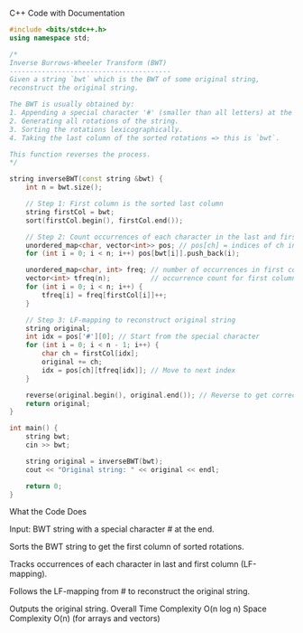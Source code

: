 C++ Code with Documentation
```cpp
#include <bits/stdc++.h>
using namespace std;

/*
Inverse Burrows-Wheeler Transform (BWT)
----------------------------------------
Given a string `bwt` which is the BWT of some original string,
reconstruct the original string.

The BWT is usually obtained by:
1. Appending a special character '#' (smaller than all letters) at the end.
2. Generating all rotations of the string.
3. Sorting the rotations lexicographically.
4. Taking the last column of the sorted rotations => this is `bwt`.

This function reverses the process.
*/

string inverseBWT(const string &bwt) {
    int n = bwt.size();

    // Step 1: First column is the sorted last column
    string firstCol = bwt;
    sort(firstCol.begin(), firstCol.end());

    // Step 2: Count occurrences of each character in the last and first column
    unordered_map<char, vector<int>> pos; // pos[ch] = indices of ch in bwt
    for (int i = 0; i < n; i++) pos[bwt[i]].push_back(i);

    unordered_map<char, int> freq; // number of occurrences in first column so far
    vector<int> tfreq(n);          // occurrence count for first column
    for (int i = 0; i < n; i++) {
        tfreq[i] = freq[firstCol[i]]++;
    }

    // Step 3: LF-mapping to reconstruct original string
    string original;
    int idx = pos['#'][0]; // Start from the special character
    for (int i = 0; i < n - 1; i++) {
        char ch = firstCol[idx];
        original += ch;
        idx = pos[ch][tfreq[idx]]; // Move to next index
    }

    reverse(original.begin(), original.end()); // Reverse to get correct order
    return original;
}

int main() {
    string bwt;
    cin >> bwt;

    string original = inverseBWT(bwt);
    cout << "Original string: " << original << endl;

    return 0;
}

```


What the Code Does

Input: BWT string with a special character # at the end.

Sorts the BWT string to get the first column of sorted rotations.

Tracks occurrences of each character in last and first column (LF-mapping).

Follows the LF-mapping from # to reconstruct the original string.

Outputs the original string.
Overall Time Complexity	O(n log n)
Space Complexity	O(n) (for arrays and vectors)
